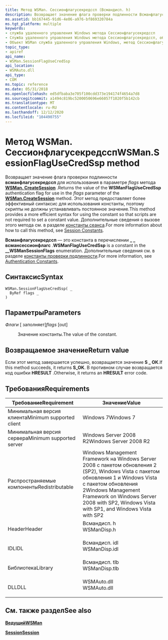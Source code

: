 ```yaml
---
title: Метод WSMan. Сессионфлагусекредссп (Всмандисп. h)
description: Возвращает значение флага проверки подлинности Всманфлагусекредссп для использования в параметре flags метода WSMan. CreateSession.
ms.assetid: bb167445-91d6-4e06-a976-bf869320784a
ms.tgt_platform: multiple
keywords:
- служба удаленного управления Windows метода Сессионфлагусекредссп
- Служба удаленного управления Windows метода Сессионфлагусекредссп, объект WSMan
- Объект WSMan служба удаленного управления Windows, метод Сессионфлагусекредссп
topic_type:
- apiref
api_name:
- WSMan.SessionFlagUseCredSsp
api_location:
- WSMAuto.dll
api_type:
- COM
ms.topic: reference
ms.date: 05/31/2018
ms.openlocfilehash: ed5dfbaba3e705f100cdd373e194174f4654a7d8
ms.sourcegitcommit: a1494c819bc5200050696e66057f1020f5b142cb
ms.translationtype: MT
ms.contentlocale: ru-RU
ms.lasthandoff: 12/12/2020
ms.locfileid: "104490755"
---
```

# <a name="wsmansessionflagusecredssp-method"></a><span data-ttu-id="c316b-106">Метод WSMan. Сессионфлагусекредссп</span><span class="sxs-lookup"><span data-stu-id="c316b-106">WSMan.SessionFlagUseCredSsp method</span></span>

<span data-ttu-id="c316b-107">Возвращает значение флага проверки подлинности **всманфлагусекредссп** для использования в параметре *flags* метода [**WSMan. CreateSession**](wsman-createsession.md) .</span><span class="sxs-lookup"><span data-stu-id="c316b-107">Returns the value of the **WSManFlagUseCredSsp** authentication flag for use in the *flags* parameter of the [**WSMan.CreateSession**](wsman-createsession.md) method.</span></span> <span data-ttu-id="c316b-108">Этот метод предоставляет более эффективный синтаксис для использования константы, поэтому скрипты не должны устанавливать постоянное значение.</span><span class="sxs-lookup"><span data-stu-id="c316b-108">This method provides a more efficient syntax for using the constant so that scripts are not required to set a constant value.</span></span> <span data-ttu-id="c316b-109">Дополнительные сведения о вызове этого метода см. в разделе [константы сеанса](session-constants.md).</span><span class="sxs-lookup"><span data-stu-id="c316b-109">For more information about how to call this method, see [Session Constants](session-constants.md).</span></span>

<span data-ttu-id="c316b-110">**Всманфлагусекредссп** — это константа в перечислении **\_ \_ всмансессионфлагс** .</span><span class="sxs-lookup"><span data-stu-id="c316b-110">**WSManFlagUseCredSsp** is a constant in the **\_\_WSManSessionFlags** enumeration.</span></span> <span data-ttu-id="c316b-111">Дополнительные сведения см. в разделе [константы проверки подлинности](authentication-constants.md).</span><span class="sxs-lookup"><span data-stu-id="c316b-111">For more information, see [Authentication Constants](authentication-constants.md).</span></span>

## <a name="syntax"></a><span data-ttu-id="c316b-112">Синтаксис</span><span class="sxs-lookup"><span data-stu-id="c316b-112">Syntax</span></span>


```VB
WSMan.SessionFlagUseCredSsp( _
  ByRef flags _
)
```



## <a name="parameters"></a><span data-ttu-id="c316b-113">Параметры</span><span class="sxs-lookup"><span data-stu-id="c316b-113">Parameters</span></span>

<dl> <dt>

<span data-ttu-id="c316b-114">*Флаги* \[ заполняет\]</span><span class="sxs-lookup"><span data-stu-id="c316b-114">*flags* \[out\]</span></span>
</dt> <dd>

<span data-ttu-id="c316b-115">Значение константы.</span><span class="sxs-lookup"><span data-stu-id="c316b-115">The value of the constant.</span></span>

</dd> </dl>

## <a name="return-value"></a><span data-ttu-id="c316b-116">Возвращаемое значение</span><span class="sxs-lookup"><span data-stu-id="c316b-116">Return value</span></span>

<span data-ttu-id="c316b-117">Если этот метод завершается успешно, возвращается значение **S \_ ОК**.</span><span class="sxs-lookup"><span data-stu-id="c316b-117">If this method succeeds, it returns **S\_OK**.</span></span> <span data-ttu-id="c316b-118">В противном случае возвращается код ошибки **HRESULT** .</span><span class="sxs-lookup"><span data-stu-id="c316b-118">Otherwise, it returns an **HRESULT** error code.</span></span>

## <a name="requirements"></a><span data-ttu-id="c316b-119">Требования</span><span class="sxs-lookup"><span data-stu-id="c316b-119">Requirements</span></span>



| <span data-ttu-id="c316b-120">Требование</span><span class="sxs-lookup"><span data-stu-id="c316b-120">Requirement</span></span> | <span data-ttu-id="c316b-121">Значение</span><span class="sxs-lookup"><span data-stu-id="c316b-121">Value</span></span> |
|-------------------------------------|-----------------------------------------------------------------------------------------------------------------------------|
| <span data-ttu-id="c316b-122">Минимальная версия клиента</span><span class="sxs-lookup"><span data-stu-id="c316b-122">Minimum supported client</span></span><br/> | <span data-ttu-id="c316b-123">Windows 7</span><span class="sxs-lookup"><span data-stu-id="c316b-123">Windows 7</span></span><br/>                                                                                                        |
| <span data-ttu-id="c316b-124">Минимальная версия сервера</span><span class="sxs-lookup"><span data-stu-id="c316b-124">Minimum supported server</span></span><br/> | <span data-ttu-id="c316b-125">Windows Server 2008 R2</span><span class="sxs-lookup"><span data-stu-id="c316b-125">Windows Server 2008 R2</span></span><br/>                                                                                           |
| <span data-ttu-id="c316b-126">Распространяемые компоненты</span><span class="sxs-lookup"><span data-stu-id="c316b-126">Redistributable</span></span><br/>          | <span data-ttu-id="c316b-127">Windows Management Framework на Windows Server 2008 с пакетом обновления 2 (SP2), Windows Vista с пакетом обновления 1 и Windows Vista с пакетом обновления 2</span><span class="sxs-lookup"><span data-stu-id="c316b-127">Windows Management Framework on Windows Server 2008 with SP2, Windows Vista with SP1, and Windows Vista with SP2</span></span><br/> |
| <span data-ttu-id="c316b-128">Header</span><span class="sxs-lookup"><span data-stu-id="c316b-128">Header</span></span><br/>                   | <dl> <span data-ttu-id="c316b-129"><dt>Всмандисп. h</dt></span><span class="sxs-lookup"><span data-stu-id="c316b-129"><dt>WSManDisp.h</dt></span></span> </dl>                                      |
| <span data-ttu-id="c316b-130">IDL</span><span class="sxs-lookup"><span data-stu-id="c316b-130">IDL</span></span><br/>                      | <dl> <span data-ttu-id="c316b-131"><dt>Всмандисп. idl</dt></span><span class="sxs-lookup"><span data-stu-id="c316b-131"><dt>WSManDisp.idl</dt></span></span> </dl>                                    |
| <span data-ttu-id="c316b-132">Библиотека</span><span class="sxs-lookup"><span data-stu-id="c316b-132">Library</span></span><br/>                  | <dl> <span data-ttu-id="c316b-133"><dt>Всмандисп. tlb</dt></span><span class="sxs-lookup"><span data-stu-id="c316b-133"><dt>WSManDisp.tlb</dt></span></span> </dl>                                    |
| <span data-ttu-id="c316b-134">DLL</span><span class="sxs-lookup"><span data-stu-id="c316b-134">DLL</span></span><br/>                      | <dl> <span data-ttu-id="c316b-135"><dt>WSMAuto.dll</dt></span><span class="sxs-lookup"><span data-stu-id="c316b-135"><dt>WSMAuto.dll</dt></span></span> </dl>                                      |



## <a name="see-also"></a><span data-ttu-id="c316b-136">См. также раздел</span><span class="sxs-lookup"><span data-stu-id="c316b-136">See also</span></span>

<dl> <dt>

[<span data-ttu-id="c316b-137">**Ведущий**</span><span class="sxs-lookup"><span data-stu-id="c316b-137">**WSMan**</span></span>](wsman.md)
</dt> <dt>

[<span data-ttu-id="c316b-138">**Session**</span><span class="sxs-lookup"><span data-stu-id="c316b-138">**Session**</span></span>](session.md)
</dt> </dl>

 

 





